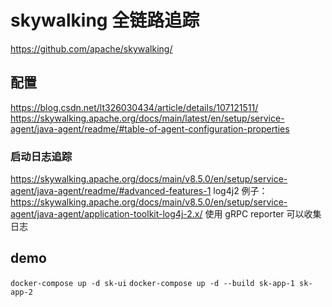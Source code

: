 # skywalking 全链路追踪

https://github.com/apache/skywalking/

## 配置

https://blog.csdn.net/lt326030434/article/details/107121511/
https://skywalking.apache.org/docs/main/latest/en/setup/service-agent/java-agent/readme/#table-of-agent-configuration-properties

### 启动日志追踪

https://skywalking.apache.org/docs/main/v8.5.0/en/setup/service-agent/java-agent/readme/#advanced-features-1
log4j2 例子：
https://skywalking.apache.org/docs/main/v8.5.0/en/setup/service-agent/java-agent/application-toolkit-log4j-2.x/
使用 gRPC reporter 可以收集日志



## demo

`docker-compose up -d sk-ui`
`docker-compose up -d --build sk-app-1 sk-app-2`